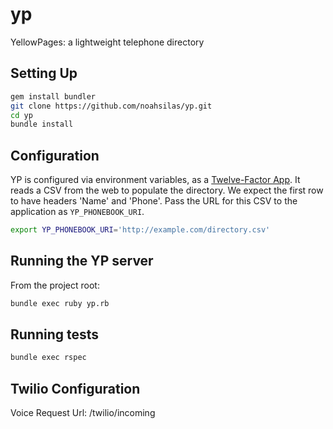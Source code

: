 yp
==

YellowPages: a lightweight telephone directory

Setting Up
---
```bash
gem install bundler
git clone https://github.com/noahsilas/yp.git
cd yp
bundle install
```


Configuration
---
YP is configured via environment variables, as a
[Twelve-Factor App](http://12factor.net/). It reads a CSV from the web to
populate the directory. We expect the first row to have headers 'Name' and
'Phone'. Pass the URL for this CSV to the application as `YP_PHONEBOOK_URI`.

```bash
export YP_PHONEBOOK_URI='http://example.com/directory.csv'
```


Running the YP server
---
From the project root:

```bash
bundle exec ruby yp.rb
```


Running tests
---
```bash
bundle exec rspec
```



Twilio Configuration
---
Voice Request Url: <HostName>/twilio/incoming
